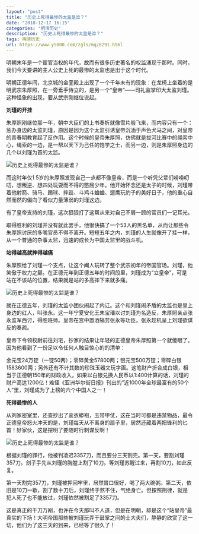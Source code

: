 ```yaml
---
layout: "post"
title: "历史上死得最惨的太监是谁？"
date: "2018-12-17 16:15"
categories: "明清历史"
description: "历史上死得最惨的太监是谁？"
tags: 明清历史
url: https://www.y5000.com/zgls/mq/8291.html
---
```






明朝末年是一个宦官当权的年代，故而有很多历史著名的权监涌现于那时。同时，我们今天要讲的主人公史上死的最惨的太监也是出于这个时代。

明朝正德年间，北京城的金銮殿上出现了一个千年未有的现象：在龙椅上坐着的是明武宗朱厚照，在一旁垂手侍立的，是另一个“皇帝”——司礼监掌印大太监刘瑾。这种怪象的出现，要从武宗刚继位说起。

**刘瑾的开挂**

朱厚照刚继位那一年，朝中大臣们的上书奏折就像雪片般飞来，而内容只有一个：惩办身边的太监刘瑾，原因是因为这个太监引诱皇帝沉湎于声色犬马之间，对皇帝的青春期教育起了反作用。这个时候的皇帝朱厚照，仿佛就是拔河比赛中的绳索中心，绳索的一边，是一帮以天下为己任的饱学之士，而另一边，则是朱厚照身边的几个以刘瑾为首的太监。

![历史上死得最惨的太监是谁？](/uploads/allimg/161226/6-161226135I9330.JPG)

而这时年仅1
5岁的朱厚照发现自己一点都不像皇帝，而是一个听凭父辈们唠唠叨叨，想叛逆、想四处玩耍而不得的憋屈少年。他开始怀念还是太子的时候，刘瑾带着他射箭、骑马、踢球、摔跤、斗鸡斗蛐蛐、遛鹰玩豹子的美好日子，他的重心自然而然的偏向了看似力量薄弱的刘瑾这边。

有了皇帝支持的刘瑾，这次狠狠打了这帮从来对自己不屑一顾的官员们一记耳光。

取得胜利的刘瑾并没有就此罢手，他很快搞了一个53人的黑名单，从而让那些令朱厚照讨厌的多嘴官员不得不离开。短短五年之内，刘瑾的人生就像开了挂一样，从一个普通的杂事太监，迅速的成长为中国太监里的战斗机。

**站得越高就摔得越痛**

朱厚照给了刘瑾一个支点，让这个阉人玩转了整个武宗初年的帝国官场。刘瑾，他笑傲于权力之巅。在正德元年到正德五年的时间段里，刘瑾成为“立皇帝”，可是
站在不该站的位置，结果就是站的多高摔下来就多痛。

![历史上死得最惨的太监是谁？](/uploads/allimg/161226/6-161226135K3135.JPG)

就在正德五年，刘瑾的太监小团伙闹起了内讧。这个和刘瑾闹矛盾的太监也是皇上身边的红人，叫张永。这一年宁夏安化王朱宝璠以讨刘瑾为名造反，朱厚照亲点张永监军西讨，得胜班师。皇帝在宫中置酒犒劳张永等功臣。张永趁机呈上刘瑾欲谋反的奏疏。

皇帝下令领校尉前往刘宅，抄家的结果让年轻的正德皇帝朱厚照第一个就傻眼了。因为他看到了一份足以令任何人触目惊心的的清单：

金元宝24万锭（一锭50两）；零碎黄金57800两；银元宝500万锭；零碎白银1583600两；另外还有不计其数的珍珠玉器文玩字画。这笔财产折合成白银，相当于正德朝150年的财政收入，如果以白银兑换人民币以1:400计算的话，刘瑾的财产高达1200亿！难怪《亚洲华尔街日报》刊出的”近1000年全球最富有的50个人”里，刘瑾成为了上榜的六个中国人之一！

**死得最惨的人**

从刘家密室里，还查抄出了衮衣蟒袍，玉带甲仗，这在当时可都是违禁物品，最令正德皇帝怒火冲天的是，刘瑾每天从不离身的扇子里，居然还藏着两把锋利的匕首！好家伙，这是摆明了要随时行刺谋反啊！

![历史上死得最惨的太监是谁？](/uploads/allimg/161226/6-161226135P51S.JPG)

根据刘瑾的罪行，他被判凌迟3357刀，而且要分三天割完。第一天，要割刘瑾357刀。刽子手先从刘瑾的胸膛上割了10刀。等刘瑾苏醒过来，再割10刀，如此反复。

第一天割完357刀，刘瑾被押回牢里，居然胃口很好，喝了两大碗粥。第二天，依旧是10刀一歇，割了数十刀后，刘瑾终于熬不住，气绝身亡。但按照刑律，就是犯人死了也不能放过，刘瑾依然被割足了3357刀。

这是真正的千刀万剐，也许在今天那叫不人道，但是在明朝，却是这个“站皇帝”最真实的下场！大明帝国那些被刘瑾玩弄于鼓掌之间的士大夫们，静静的欣赏了这一切，他们为了这三天的到来，已经等了很久了！
